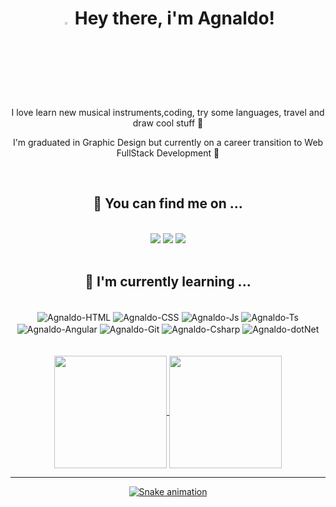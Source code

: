 <h1 align="center"><img width="3%" src="https://raw.githubusercontent.com/kaueMarques/kaueMarques/master/hi.gif"> Hey there, i'm Agnaldo! </h1>
<div align="center">
 <p>I love learn new musical instruments,coding, try some languages, travel and draw cool stuff 🎨</p>
 <p>I'm  graduated in Graphic Design but currently on a career transition to Web FullStack Development 🚀</p>
</div>
<br>
 <div>
  <h2 align="center" > 🔎 You can find me on ... </h2>
 
   <div style="display: inline_block" align="center"> <br>
  <a href="mailto:agnaldo.jnr1995@gmail.com"><img src="https://img.shields.io/badge/Gmail-1F2D52?style=for-the-badge&logo=gmail&logoColor=white"></a>
<a href="https://www.linkedin.com/in/agnaldo-junior-dev"><img src="https://img.shields.io/badge/LinkeDin-1F2D52?style=for-the-badge&logo=linkedin&logoColor=white"></a>
    <a href="https://www.instagram.com/agnaldo95/" target="_blank"><img src="https://img.shields.io/badge/Instagram-1F2D52?style=for-the-badge&logo=instagram&logoColor=white" target="_blank"></a>  
   </div> 
 </div>

<br>

 <h2 align="center"> 🌱 I'm currently learning ... </h2>
 
 <div style="display: inline_block" align="center"><br>
  <img align="center" alt="Agnaldo-HTML" src="https://img.shields.io/badge/HTML5-1F2D52?style=for-the-badge&logo=html5&logoColor=E44C30">
  <img align="center" alt="Agnaldo-CSS" src="https://img.shields.io/badge/CSS3-1F2D52?style=for-the-badge&logo=css3&logoColor=32A8FE">
  <img align="center" alt="Agnaldo-Js" src="https://img.shields.io/badge/JavaScript-1F2D52?style=for-the-badge&logo=javascript&logoColor=F7DF1E">
   <img align="center" alt="Agnaldo-Ts"src="https://img.shields.io/badge/TypeScript-1F2D52?style=for-the-badge&logo=typescript&logoColor=018DEC" />
  <img align="center" alt="Agnaldo-Angular" src="https://img.shields.io/badge/Angular-1F2D52?style=for-the-badge&logo=angular&logoColor=FF2555">
  <img align="center" alt="Agnaldo-Git"  src="https://img.shields.io/badge/GIT-1F2D52?style=for-the-badge&logo=git&logoColor=E44C30" />
  <img align="center" alt="Agnaldo-Csharp" src="https://img.shields.io/badge/C%23-1F2D52?style=for-the-badge&logo=c-sharp&logoColor=66DB63" />
  <img align="center" alt="Agnaldo-dotNet" src="https://img.shields.io/badge/.NET-1F2D52?style=for-the-badge&logo=.net&logoColor=FAF6FF" />    
  </div>
 <br>
 <div align="center">
 <a href="https://github.com/agnaldobrito"><br>
 <img align="center"  height="180em"  src="https://github-readme-stats.vercel.app/api?username=agnaldobrito&show_icons=true&theme=tokyonight&include_all_commits=true&count_private=true"/>
 <img align="center"  height="180em" src="https://github-readme-stats.vercel.app/api/top-langs/?username=agnaldobrito&layout=compact&langs_count=7&theme=tokyonight"/>
 </div>
 <hr>

  

 <div align="center">
 
 ![Snake animation](https://github.com/agnaldobrito/agnaldobrito/blob/output/github-contribution-grid-snake.svg)  
  
 </div>
